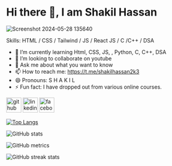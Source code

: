 # Hi there 👋, I am Shakil Hassan
![Screenshot 2024-05-28 135640](https://github.com/shakilhassan2k3/shakilhassan2k3/assets/169041756/364a8078-9830-480d-b2cd-36c0511801c4)


Skills: HTML / CSS / Tailwind / JS / React JS / C /C++ / DSA

- 🌱 I’m currently learning Html, CSS, JS, , Python, C, C++, DSA 
- 👯 I’m looking to collaborate on youtube 
- 💬 Ask me about what you want to know 
- 📫 How to reach me: https://t.me/shakilhassan2k3 
- 😄 Pronouns: S H A K I L 
- ⚡ Fun fact: I have dropped out from various online courses. 


[<img src='https://cdn.jsdelivr.net/npm/simple-icons@3.0.1/icons/github.svg' alt='github' height='40'>](https://github.com/shakilhassan2k3)  [<img src='https://cdn.jsdelivr.net/npm/simple-icons@3.0.1/icons/linkedin.svg' alt='linkedin' height='40'>](https://www.linkedin.com/in/shakilhassan2k3/)  [<img src='https://cdn.jsdelivr.net/npm/simple-icons@3.0.1/icons/facebook.svg' alt='facebook' height='40'>](https://www.facebook.com/shakilhassan2k3)  

[![Top Langs](https://github-readme-stats.vercel.app/api/top-langs/?username=shakilhassan2k3)](https://github.com/anuraghazra/github-readme-stats)

![GitHub stats](https://github-readme-stats.vercel.app/api?username=shakilhassan2k3&show_icons=true)  

![GitHub metrics](https://metrics.lecoq.io/shakilhassan2k3)  

![GitHub streak stats](https://streak-stats.demolab.com/?user=shakilhassan2k3)  

